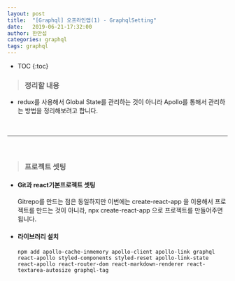 ```yaml
---
layout: post
title:  "[Graphql] 오프라인앱(1) - GraphqlSetting"
date:   2019-06-21-17:32:00
author: 한만섭
categories: graphql
tags: graphql 
---
```


* TOC
{:toc}



> ### 정리할 내용 
  * redux를 사용해서 Global State를 관리하는 것이 아니라 Apollo를 통해서 관리하는 방법을 정리해보려고 합니다.  
  
　  
 
 ***
 
 　  
    

> ### 프로젝트 셋팅
  * #### Git과 react기본프로젝트 셋팅
    
    Gitrepo를 만드는 점은 동일하지만 이번에는 create-react-app 을 이용해서 프로젝트를 만드는 것이 아니라, npx create-react-app 으로 
    프로젝트를 만들어주면 됩니다.  
    
  * #### 라이브러리 설치  
    
    ```
    npm add apollo-cache-inmemory apollo-client apollo-link graphql react-apollo styled-components styled-reset apollo-link-state react-apollo react-router-dom react-markdown-renderer react-textarea-autosize graphql-tag
    ```
